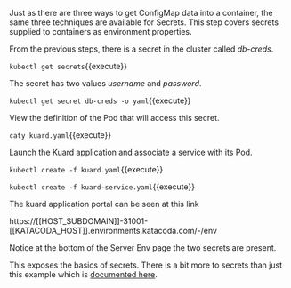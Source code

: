 Just as there are three ways to get ConfigMap data into a container, the same three techniques are available for Secrets. This step covers secrets supplied to containers as environment properties.

From the previous steps, there is a secret in the cluster called _db-creds_.

`kubectl get secrets`{{execute}}

The secret has two values _username_ and _password_.

`kubectl get secret db-creds -o yaml`{{execute}}

View the definition of the Pod that will access this secret.

`caty kuard.yaml`{{execute}}

Launch the Kuard application and associate a service with its Pod.

`kubectl create -f kuard.yaml`{{execute}}

`kubectl create -f kuard-service.yaml`{{execute}}

The kuard application portal can be seen at this link

https://[[HOST_SUBDOMAIN]]-31001-[[KATACODA_HOST]].environments.katacoda.com/-/env

Notice at the bottom of the Server Env page the two secrets are present.

This exposes the basics of secrets. There is a bit more to secrets than just this example which is [documented here](https://kubernetes.io/docs/concepts/configuration/secret/).
